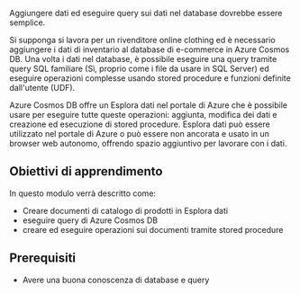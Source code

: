 Aggiungere dati ed eseguire query sui dati nel database dovrebbe essere semplice. 

Si supponga si lavora per un rivenditore online clothing ed è necessario aggiungere i dati di inventario al database di e-commerce in Azure Cosmos DB. Una volta i dati nel database, è possibile eseguire una query tramite query SQL familiare (Sì, proprio come i file da usare in SQL Server) ed eseguire operazioni complesse usando stored procedure e funzioni definite dall'utente (UDF).

Azure Cosmos DB offre un Esplora dati nel portale di Azure che è possibile usare per eseguire tutte queste operazioni: aggiunta, modifica dei dati e creazione ed esecuzione di stored procedure. Esplora dati può essere utilizzato nel portale di Azure o può essere non ancorata e usato in un browser web autonomo, offrendo spazio aggiuntivo per lavorare con i dati.

## <a name="learning-objectives"></a>Obiettivi di apprendimento

In questo modulo verrà descritto come:

- Creare documenti di catalogo di prodotti in Esplora dati
- eseguire query di Azure Cosmos DB
- creare ed eseguire operazioni sui documenti tramite stored procedure

## <a name="prerequisites"></a>Prerequisiti

- Avere una buona conoscenza di database e query
